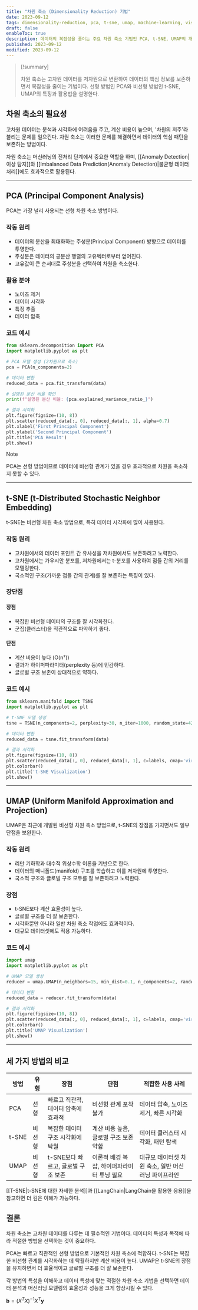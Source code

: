 ```yaml
---
title: "차원 축소 (Dimensionality Reduction) 기법"
date: 2023-09-12
tags: dimensionality-reduction, pca, t-sne, umap, machine-learning, visualization
draft: false
enableToc: true
description: 데이터의 복잡성을 줄이는 주요 차원 축소 기법인 PCA, t-SNE, UMAP의 개념과 활용법을 정리한 글이다.
published: 2023-09-12
modified: 2023-09-12
---
```


> [!summary]
> 
> 차원 축소는 고차원 데이터를 저차원으로 변환하여 데이터의 핵심 정보를 보존하면서 복잡성을 줄이는 기법이다. 선형 방법인 PCA와 비선형 방법인 t-SNE, UMAP의 특징과 활용법을 설명한다.

## 차원 축소의 필요성

고차원 데이터는 분석과 시각화에 어려움을 주고, 계산 비용이 높으며, '차원의 저주'라 불리는 문제를 일으킨다. 차원 축소는 이러한 문제를 해결하면서 데이터의 핵심 패턴을 보존하는 방법이다.

차원 축소는 머신러닝의 전처리 단계에서 중요한 역할을 하며, [[Anomaly Detection|이상 탐지]]와 [[Imbalanced Data Prediction(Anomaly Detection)|불균형 데이터 처리]]에도 효과적으로 활용된다.

---

## PCA (Principal Component Analysis)

PCA는 가장 널리 사용되는 선형 차원 축소 방법이다.

### 작동 원리

- 데이터의 분산을 최대화하는 주성분(Principal Component) 방향으로 데이터를 투영한다.
- 주성분은 데이터의 공분산 행렬의 고유벡터로부터 얻어진다.
- 고유값이 큰 순서대로 주성분을 선택하여 차원을 축소한다.

### 활용 분야

- 노이즈 제거
- 데이터 시각화
- 특징 추출
- 데이터 압축

### 코드 예시

```python
from sklearn.decomposition import PCA  
import matplotlib.pyplot as plt

# PCA 모델 생성 (2차원으로 축소)
pca = PCA(n_components=2) 

# 데이터 변환
reduced_data = pca.fit_transform(data)

# 설명된 분산 비율 확인
print(f"설명된 분산 비율: {pca.explained_variance_ratio_}")

# 결과 시각화
plt.figure(figsize=(10, 8))
plt.scatter(reduced_data[:, 0], reduced_data[:, 1], alpha=0.7)
plt.xlabel('First Principal Component')
plt.ylabel('Second Principal Component')
plt.title('PCA Result')
plt.show()
```

> [!Note]
> PCA는 선형 방법이므로 데이터에 비선형 관계가 있을 경우 효과적으로 차원을 축소하지 못할 수 있다.

---

## t-SNE (t-Distributed Stochastic Neighbor Embedding)

t-SNE는 비선형 차원 축소 방법으로, 특히 데이터 시각화에 많이 사용된다.

### 작동 원리

- 고차원에서의 데이터 포인트 간 유사성을 저차원에서도 보존하려고 노력한다.
- 고차원에서는 가우시안 분포를, 저차원에서는 t-분포를 사용하여 점들 간의 거리를 모델링한다.
- 국소적인 구조(가까운 점들 간의 관계)를 잘 보존하는 특징이 있다.

### 장단점

#### 장점
- 복잡한 비선형 데이터의 구조를 잘 시각화한다.
- 군집(클러스터)을 직관적으로 파악하기 좋다.

#### 단점
- 계산 비용이 높다 (O(n²))
- 결과가 하이퍼파라미터(perplexity 등)에 민감하다.
- 글로벌 구조 보존이 상대적으로 약하다.

### 코드 예시

```python
from sklearn.manifold import TSNE  
import matplotlib.pyplot as plt

# t-SNE 모델 생성
tsne = TSNE(n_components=2, perplexity=30, n_iter=1000, random_state=42) 

# 데이터 변환
reduced_data = tsne.fit_transform(data)

# 결과 시각화
plt.figure(figsize=(10, 8))
plt.scatter(reduced_data[:, 0], reduced_data[:, 1], c=labels, cmap='viridis', alpha=0.7)
plt.colorbar()
plt.title('t-SNE Visualization')
plt.show()
```

---

## UMAP (Uniform Manifold Approximation and Projection)

UMAP은 최근에 개발된 비선형 차원 축소 방법으로, t-SNE의 장점을 가지면서도 일부 단점을 보완한다.

### 작동 원리

- 리만 기하학과 대수적 위상수학 이론을 기반으로 한다.
- 데이터의 매니폴드(manifold) 구조를 학습하고 이를 저차원에 투영한다.
- 국소적 구조와 글로벌 구조 모두를 잘 보존하려고 노력한다.

### 장점

- t-SNE보다 계산 효율성이 높다.
- 글로벌 구조를 더 잘 보존한다.
- 시각화뿐만 아니라 일반 차원 축소 작업에도 효과적이다.
- 대규모 데이터셋에도 적용 가능하다.

### 코드 예시

```python
import umap
import matplotlib.pyplot as plt

# UMAP 모델 생성
reducer = umap.UMAP(n_neighbors=15, min_dist=0.1, n_components=2, random_state=42) 

# 데이터 변환
reduced_data = reducer.fit_transform(data)

# 결과 시각화
plt.figure(figsize=(10, 8))
plt.scatter(reduced_data[:, 0], reduced_data[:, 1], c=labels, cmap='viridis', alpha=0.7)
plt.colorbar()
plt.title('UMAP Visualization')
plt.show()
```

---

## 세 가지 방법의 비교

| 방법 | 유형 | 장점 | 단점 | 적합한 사용 사례 |
|------|------|------|------|-----------------|
| PCA | 선형 | 빠르고 직관적, 데이터 압축에 효과적 | 비선형 관계 포착 불가 | 데이터 압축, 노이즈 제거, 빠른 시각화 |
| t-SNE | 비선형 | 복잡한 데이터 구조 시각화에 탁월 | 계산 비용 높음, 글로벌 구조 보존 약함 | 데이터 클러스터 시각화, 패턴 탐색 |
| UMAP | 비선형 | t-SNE보다 빠르고, 글로벌 구조 보존 | 이론적 배경 복잡, 하이퍼파라미터 튜닝 필요 | 대규모 데이터셋 차원 축소, 일반 머신러닝 파이프라인 |

[[T-SNE|t-SNE에 대한 자세한 분석]]과 [[LangChain|LangChain을 활용한 응용]]을 참고하면 더 깊은 이해가 가능하다.

## 결론

차원 축소는 고차원 데이터를 다루는 데 필수적인 기법이다. 데이터의 특성과 목적에 따라 적절한 방법을 선택하는 것이 중요하다.

PCA는 빠르고 직관적인 선형 방법으로 기본적인 차원 축소에 적합하다. t-SNE는 복잡한 비선형 관계를 시각화하는 데 탁월하지만 계산 비용이 높다. UMAP은 t-SNE의 장점을 유지하면서 더 효율적이고 글로벌 구조를 더 잘 보존한다.

각 방법의 특성을 이해하고 데이터 특성에 맞는 적절한 차원 축소 기법을 선택하면 데이터 분석과 머신러닝 모델링의 효율성과 성능을 크게 향상시킬 수 있다. 


$\mathbf{b} = (X^T X)^{-1} X^T \mathbf{y}$

